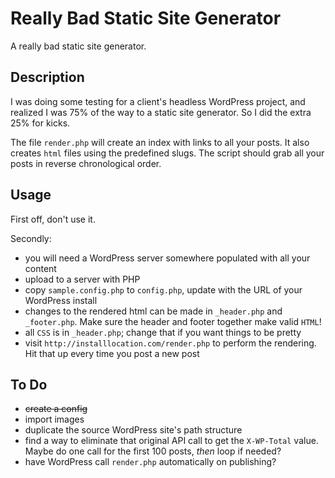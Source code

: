 Really Bad Static Site Generator
================================
A really bad static site generator.

Description
-----------
I was doing some testing for a client's headless WordPress project, and realized I was 75% of the way to a static site generator. So I did the extra 25% for kicks.

The file `render.php` will create an index with links to all your posts. It also creates `html` files using the predefined slugs. The script should grab all your posts in reverse chronological order.

Usage
-----
First off, don't use it.

Secondly:
* you will need a WordPress server somewhere populated with all your content
* upload to a server with PHP
* copy `sample.config.php` to `config.php`, update with the URL of your WordPress install
* changes to the rendered html can be made in `_header.php` and `_footer.php`. Make sure the header and footer together make valid  `HTML`!
* all `CSS` is in `_header.php`; change that if you want things to be pretty
* visit `http://installlocation.com/render.php` to perform the rendering. Hit that up every time you post a new post  

To Do
-----
* ~~create a config~~
* import images
* duplicate the source WordPress site's path structure
* find a way to eliminate that original API call to get the `X-WP-Total` value. Maybe do one call for the first 100 posts, _then_ loop if needed?
* have WordPress call `render.php` automatically on publishing?